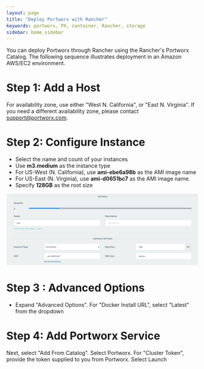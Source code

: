 ```yaml
---
layout: page
title: "Deploy Portworx with Rancher"
keywords: portworx, PX, container, Rancher, storage
sidebar: home_sidebar
---
```

You can deploy Portworx through Rancher using the Rancher's Portworx Catalog.
The following sequence illustrates deployment in an Amazon AWS/EC2 environment.

# Step 1: Add a Host
For availability zone, use either "West N. California", or "East N. Virginia".  If you need a different availability zone, please contact support@portworx.com.

# Step 2: Configure Instance

* Select the name and count of your instances
* Use **m3.medium** as the instance type
* For US-West (N. California), use **ami-ebe6a98b** as the AMI image name
* For US-East (N. Virginia), use **ami-d0651bc7** as the AMI image name.
* Specify **128GB** as the root size

![Configuring Instance](images/rancherpx.png "Depoloying Portworx with Rancher")

# Step 3 : Advanced Options

* Expand "Advanced Options".  For "Docker Install URL", select "Latest" from the dropdown

# Step 4:  Add Portworx Service

Next, select "Add From Catalog".  Select Portworx.
For "Cluster Token", provide the token supplied to you from Portworx.
Select Launch
